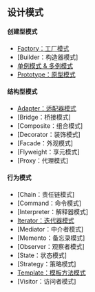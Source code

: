 ## 设计模式

#### 创建型模式

- [Factory：工厂模式](docs/factory.md)
- [Builder：构造器模式]
- [单例模式 & 多例模式](docs/singleton.md)
- [Prototype：原型模式](docs/prototype.md)

#### 结构型模式

- [Adapter：适配器模式](docs/adapter.md)
- [Bridge：桥接模式]
- [Composite：组合模式]
- [Decorator：装饰模式]
- [Facade：外观模式]
- [Flyweight：享元模式]
- [Proxy：代理模式]

#### 行为模式

- [Chain：责任链模式]
- [Command：命令模式]
- [Interpreter：解释器模式]
- [Iterator：迭代器模式](docs/iterator.md)
- [Mediator：中介者模式]
- [Memento：备忘录模式]
- [Observer：观察者模式]
- [State：状态模式]
- [Strategy：策略模式]
- [Template：模板方法模式](docs/template.md)
- [Visitor：访问者模式]